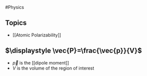 #Physics 
## Topics
* [[Atomic Polarizability]]
## $\displaystyle \vec{P}=\frac{\vec{p}}{V}$
* $\displaystyle \vec{p}$ is the [[dipole moment]]
* $\displaystyle V$ is the volume of the region of interest